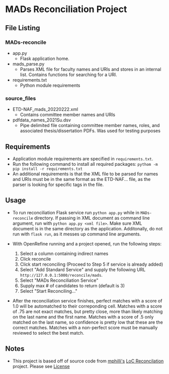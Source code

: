 # MADs Reconciliation Project

## File Listing
### MADs-reconcile
  - app.py 
    - Flask application home. 
  - mads_parse.py
    - Parses XML file for faculty names and URIs and stores in an internal list. Contains functions for searching for a URI.
  - requirements.txt
    - Python module requirements
### source_files
  - ETD-NAF_mads_20220222.xml
    - Contains committee member names and URIs
  - pdfdata_names_2021Su.dsv
    - Pipe delimited file containing committee member names, roles, and associated thesis/dissertation PDFs. Was used for testing purposes

## Requirements
  - Application module requirements are specified in `requirements.txt`.
  - Run the following command to install all required packages: `pythom -m pip install -r requirements.txt`
  - An additional requirements is that the XML file to be parsed for names and URIs must be in the same format as the ETD-NAF... file, as the parser is looking for specific tags in the file. 

## Usage
  - To run reconciliation Flask service run `python app.py` while in `MADs-reconcile` directory. If passing in XML document as command line argument, run with `python app.py <xml file>`. Make sure XML document is in the same directory as the application. Additonally, do not run with `flask run`, as it messes up command line arguments.
  - With OpenRefine running and a project opened, run the following steps:
      1. Select a column containing indirect names
      2. Click reconcile
      3. Click start reconciling (Proceed to Step 5 if service is already added)
      4. Select "Add Standard Service" and supply the following URL `http://127.0.0.1:5000/reconcile/mads`. 
      5. Select "MADs Reconciliation Service"
      6. Supply max # of candidates to return (default is 3)
      7. Select "Start Reconciling..."

  - After the reconciliation service finishes, perfect matches with a score of 1.0 will be automatched to their correponding cell. Matches with a score of .75 are not exact matches, but pretty close, more than likely matching on the last name and the first name. Matches with a score of .5 only matched on the last name, so confidence is pretty low that these are the correct matches. Matches with a non-perfect score must be manually reviewed to select the best match. 

## Notes
  - This project is based off of source code from [mphilli's](https://github.com/mphilli) [LoC Reconcilation](https://github.com/mphilli/LoC-reconcile) project. Please see [License](https://github.com/mlb-6300/mads_recon/blob/main/LICENSE)
